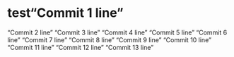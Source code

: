 # test“Commit 1 line”
“Commit 2 line”
“Commit 3 line”
“Commit 4 line”
“Commit 5 line”
“Commit 6 line”
“Commit 7 line”
“Commit 8 line”
“Commit 9 line”
“Commit 10 line”
“Commit 11 line”
“Commit 12 line”
“Commit 13 line”
